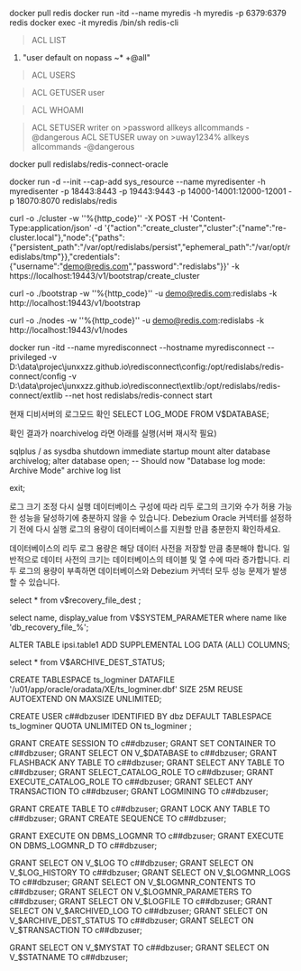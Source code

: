 
docker pull redis
docker run -itd --name myredis -h myredis -p 6379:6379 redis
docker exec -it myredis /bin/sh
redis-cli

> ACL LIST
1) "user default on nopass ~* +@all"

> ACL USERS

> ACL GETUSER user

> ACL WHOAMI

<!-- read/write 일반유저 -->
> ACL SETUSER writer on >password allkeys allcommands -@dangerous
> ACL SETUSER uway on >uway1234% allkeys allcommands -@dangerous




docker pull redislabs/redis-connect-oracle

docker run -d  --init  --cap-add sys_resource  --name myredisenter -h myredisenter -p 18443:8443 -p 19443:9443 -p 14000-14001:12000-12001 -p 18070:8070 redislabs/redis

curl -o ./cluster -w ''%{http_code}'' -X POST -H 'Content-Type:application/json' -d '{"action":"create_cluster","cluster":{"name":"re-cluster.local"},"node":{"paths":{"persistent_path":"/var/opt/redislabs/persist","ephemeral_path":"/var/opt/redislabs/tmp"}},"credentials":{"username":"demo@redis.com","password":"redislabs"}}' -k https://localhost:19443/v1/bootstrap/create_cluster

curl -o ./bootstrap -w ''%{http_code}'' -u demo@redis.com:redislabs -k http://localhost:19443/v1/bootstrap

curl -o ./nodes -w ''%{http_code}'' -u demo@redis.com:redislabs -k http://localhost:19443/v1/nodes


docker run -itd --name myredisconnect --hostname myredisconnect --privileged -v D:\data\projec\junxxzz.github.io\redisconnect\config:/opt/redislabs/redis-connect/config -v D:\data\projec\junxxzz.github.io\redisconnect\extlib:/opt/redislabs/redis-connect/extlib --net host redislabs/redis-connect start

현재 디비서버의 로그모드 확인
SELECT LOG_MODE FROM V$DATABASE;


확인 결과가 noarchivelog 라면 아래를 실행(서버 재시작 필요)

sqlplus / as sysdba
shutdown immediate
startup mount
alter database archivelog;
alter database open;
-- Should now "Database log mode: Archive Mode"
archive log list

exit;


<!-- 반드시 확인 -->
로그 크기 조정 다시 실행
데이터베이스 구성에 따라 리두 로그의 크기와 수가 허용 가능한 성능을 달성하기에 충분하지 않을 수 있습니다. Debezium Oracle 커넥터를 설정하기 전에 다시 실행 로그의 용량이 데이터베이스를 지원할 만큼 충분한지 확인하세요.

데이터베이스의 리두 로그 용량은 해당 데이터 사전을 저장할 만큼 충분해야 합니다. 일반적으로 데이터 사전의 크기는 데이터베이스의 테이블 및 열 수에 따라 증가합니다. 리두 로그의 용량이 부족하면 데이터베이스와 Debezium 커넥터 모두 성능 문제가 발생할 수 있습니다.



select * from v$recovery_file_dest ;

select name, display_value from V$SYSTEM_PARAMETER where name like 'db_recovery_file_%';


<!-- 적용할 테이블만 로그데이터를 늘려준다 -->
ALTER TABLE ipsi.table1 ADD SUPPLEMENTAL LOG DATA (ALL) COLUMNS;



select * from V$ARCHIVE_DEST_STATUS;


CREATE TABLESPACE ts_logminer DATAFILE '/u01/app/oracle/oradata/XE/ts_logminer.dbf' SIZE 25M REUSE AUTOEXTEND ON MAXSIZE UNLIMITED;


CREATE USER c##dbzuser IDENTIFIED BY dbz
DEFAULT TABLESPACE ts_logminer
QUOTA UNLIMITED ON ts_logminer
;

GRANT CREATE SESSION TO c##dbzuser;
GRANT SET CONTAINER TO c##dbzuser;
GRANT SELECT ON V_$DATABASE to c##dbzuser;
GRANT FLASHBACK ANY TABLE TO c##dbzuser;
GRANT SELECT ANY TABLE TO c##dbzuser;
GRANT SELECT_CATALOG_ROLE TO c##dbzuser;
GRANT EXECUTE_CATALOG_ROLE TO c##dbzuser;
GRANT SELECT ANY TRANSACTION TO c##dbzuser;
GRANT LOGMINING TO c##dbzuser;

GRANT CREATE TABLE TO c##dbzuser;
GRANT LOCK ANY TABLE TO c##dbzuser;
GRANT CREATE SEQUENCE TO c##dbzuser;

GRANT EXECUTE ON DBMS_LOGMNR TO c##dbzuser;
GRANT EXECUTE ON DBMS_LOGMNR_D TO c##dbzuser;

GRANT SELECT ON V_$LOG TO c##dbzuser;
GRANT SELECT ON V_$LOG_HISTORY TO c##dbzuser;
GRANT SELECT ON V_$LOGMNR_LOGS TO c##dbzuser;
GRANT SELECT ON V_$LOGMNR_CONTENTS TO c##dbzuser;
GRANT SELECT ON V_$LOGMNR_PARAMETERS TO c##dbzuser;
GRANT SELECT ON V_$LOGFILE TO c##dbzuser;
GRANT SELECT ON V_$ARCHIVED_LOG TO c##dbzuser;
GRANT SELECT ON V_$ARCHIVE_DEST_STATUS TO c##dbzuser;
GRANT SELECT ON V_$TRANSACTION TO c##dbzuser;

GRANT SELECT ON V_$MYSTAT TO c##dbzuser;
GRANT SELECT ON V_$STATNAME TO c##dbzuser;
